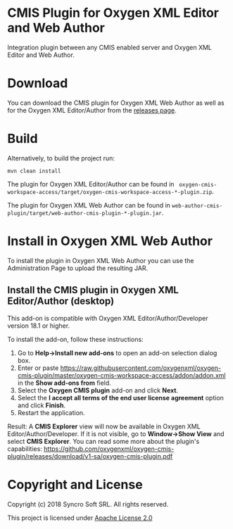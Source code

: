 # CMIS Plugin for Oxygen XML Editor and Web Author

Integration plugin between any CMIS enabled server and Oxygen XML Editor and Web Author.

# Download
You can download the CMIS plugin for Oxygen XML Web Author as well as for the Oxygen XML Editor/Author from the [releases page](https://github.com/oxygenxml/oxygen-cmis-plugin/releases).

# Build

Alternatively, to build the project run:

```
mvn clean install
```

The plugin for Oxygen XML Editor/Author can be found in ` oxygen-cmis-workspace-access/target/oxygen-cmis-workspace-access-*-plugin.zip`.

The plugin for Oxygen XML Web Author can be found in `web-author-cmis-plugin/target/web-author-cmis-plugin-*-plugin.jar`.

# Install in Oxygen XML Web Author

To install the plugin in Oxygen XML Web Author you can use the Administration Page to upload the resulting JAR.

## Install the CMIS plugin in Oxygen XML Editor/Author (desktop)

This add-on is compatible with Oxygen XML Editor/Author/Developer version 18.1 or higher. 

To install the add-on, follow these instructions:

1. Go to **Help->Install new add-ons** to open an add-on selection dialog box.
2. Enter or paste https://raw.githubusercontent.com/oxygenxml/oxygen-cmis-plugin/master/oxygen-cmis-workspace-access/addon/addon.xml in the **Show add-ons from** field.
3. Select the **Oxygen CMIS plugin** add-on and click **Next**.
4. Select the **I accept all terms of the end user license agreement** option and click **Finish**.
5. Restart the application.

Result: A **CMIS Explorer** view will now be available in Oxygen XML Editor/Author/Developer. If it is not visible, go to **Window->Show View** and select **CMIS Explorer**. You can read some more about the plugin's capabilities: https://github.com/oxygenxml/oxygen-cmis-plugin/releases/download/v1-sa/oxygen-cmis-plugin.pdf


# Copyright and License

Copyright (c) 2018 Syncro Soft SRL. All rights reserved.

This project is licensed under [Apache License 2.0](https://github.com/oxygenxml/oxygen-cmis-plugin/blob/master/LICENSE)
